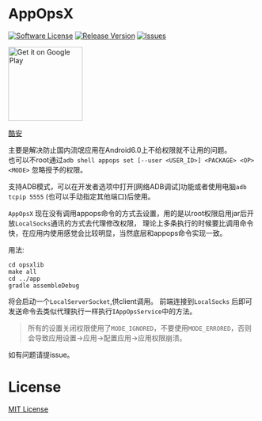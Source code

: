# AppOpsX
[![Software License](https://img.shields.io/github/license/8enet/AppOpsX.svg)](License)  [![Release Version](https://img.shields.io/github/release/8enet/AppOpsX.svg)](Release) [![Issues](https://img.shields.io/github/issues/8enet/AppOpsX.svg)](Issues)

<a href='https://play.google.com/store/apps/details?id=com.zzzmode.appopsx&pcampaignid=MKT-Other-global-all-co-prtnr-py-PartBadge-Mar2515-1'><img alt='Get it on Google Play' src='https://play.google.com/intl/en_us/badges/images/generic/en_badge_web_generic.png' width='150'/></a>

[酷安](http://www.coolapk.com/apk/com.zzzmode.appopsx)

主要是解决防止国内流氓应用在Android6.0上不给权限就不让用的问题。   
也可以不root通过`adb shell appops set [--user <USER_ID>] <PACKAGE> <OP> <MODE>` 忽略授予的权限。

支持ADB模式，可以在开发者选项中打开[网络ADB调试]功能或者使用电脑`adb tcpip 5555` (也可以手动指定其他端口)后使用。

`AppOpsX` 现在没有调用appops命令的方式去设置，用的是以root权限启用jar后开放`LocalSocks`通讯的方式去代理修改权限，
理论上多条执行的时候要比调用命令快，在应用内使用感觉会比较明显，当然底层和appops命令实现一致。

用法:
```
cd opsxlib
make all
cd ../app
gradle assembleDebug
```
将会启动一个`LocalServerSocket`,供client调用。
前端连接到`LocalSocks` 后即可发送命令去类似代理执行一样执行`IAppOpsService`中的方法。

> 所有的设置关闭权限使用了`MODE_IGNORED`，不要使用`MODE_ERRORED`，否则会导致应用设置->应用->配置应用->应用权限崩溃。

如有问题请提issue。

# License
[MIT License](https://github.com/8enet/AppOpsX/blob/master/LICENSE)
